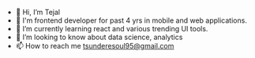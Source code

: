 - 👋 Hi, I’m Tejal 
- 👀 I'm frontend developer for past 4 yrs in mobile and web applications.
- 🌱 I’m currently learning react and various trending UI tools.
- 💞️ I’m looking to know about data science, analytics 
- 📫 How to reach me tsunderesoul95@gmail.com

<!---
tsunderesoul95/tsunderesoul95 is a ✨ special ✨ repository because its `README.md` (this file) appears on your GitHub profile.
You can click the Preview link to take a look at your changes.
--->
